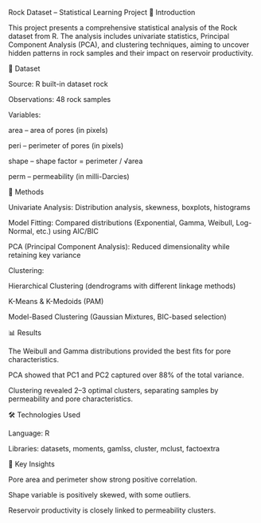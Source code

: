 Rock Dataset – Statistical Learning Project
📌 Introduction

This project presents a comprehensive statistical analysis of the Rock dataset from R.
The analysis includes univariate statistics, Principal Component Analysis (PCA), and clustering techniques, aiming to uncover hidden patterns in rock samples and their impact on reservoir productivity.

📂 Dataset

Source: R built-in dataset rock

Observations: 48 rock samples

Variables:

area – area of pores (in pixels)

peri – perimeter of pores (in pixels)

shape – shape factor = perimeter / √area

perm – permeability (in milli-Darcies)

🔬 Methods

Univariate Analysis: Distribution analysis, skewness, boxplots, histograms

Model Fitting: Compared distributions (Exponential, Gamma, Weibull, Log-Normal, etc.) using AIC/BIC

PCA (Principal Component Analysis): Reduced dimensionality while retaining key variance

Clustering:

Hierarchical Clustering (dendrograms with different linkage methods)

K-Means & K-Medoids (PAM)

Model-Based Clustering (Gaussian Mixtures, BIC-based selection)

📊 Results

The Weibull and Gamma distributions provided the best fits for pore characteristics.

PCA showed that PC1 and PC2 captured over 88% of the total variance.

Clustering revealed 2–3 optimal clusters, separating samples by permeability and pore characteristics.

🛠️ Technologies Used

Language: R

Libraries: datasets, moments, gamlss, cluster, mclust, factoextra

📌 Key Insights

Pore area and perimeter show strong positive correlation.

Shape variable is positively skewed, with some outliers.

Reservoir productivity is closely linked to permeability clusters.
